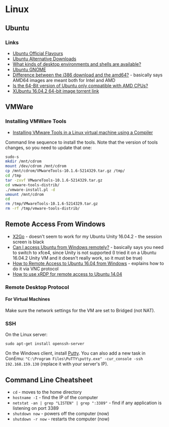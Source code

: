 # Linux

## Ubuntu
### Links
* [Ubuntu Official Flavours](https://wiki.ubuntu.com/XenialXerus/ReleaseNotes#Official_flavours)
* [Ubuntu Alternative Downloads](https://www.ubuntu.com/download/alternative-downloads)
* [What kinds of desktop environments and shells are available?](https://askubuntu.com/questions/65083/what-kinds-of-desktop-environments-and-shells-are-available)
* [Ubuntu GNOME](https://ubuntugnome.org/)
* [Difference between the i386 download and the amd64?](https://askubuntu.com/questions/54296/difference-between-the-i386-download-and-the-amd64) - basically says AMD64 images are meant both for Intel and AMD
* [Is the 64-Bit version of Ubuntu only compatible with AMD CPUs?](https://askubuntu.com/questions/197001/is-the-64-bit-version-of-ubuntu-only-compatible-with-amd-cpus)
* [XUbuntu 16.04.2 64-bit image torrent link](http://torrent.ubuntu.com/xubuntu/releases/xenial/release/desktop/xubuntu-16.04.2-desktop-amd64.iso.torrent)

## VMWare
### Installing VMWare Tools
* [Installing VMware Tools in a Linux virtual machine using a Compiler](https://kb.vmware.com/selfservice/microsites/search.do?language=en_US&cmd=displayKC&externalId=1018414)

Command line sequence to install the tools. Note that the version of tools changes, so you need to update that one:
```bash
sudo-s
mkdir /mnt/cdrom
mount /dev/cdrom /mnt/cdrom
cp /mnt/cdrom/VMwareTools-10.1.6-5214329.tar.gz /tmp/
cd /tmp
tar -zxvf VMwareTools-10.1.6-5214329.tar.gz 
cd vmware-tools-distrib/
./vmware-install.pl -d
umount /mnt/cdrom
cd
rm /tmp/VMwareTools-10.1.6-5214329.tar.gz 
rm -rf /tmp/vmware-tools-distrib/
```

## Remote Access From Windows
* [X2Go](http://wiki.x2go.org/doku.php/doc:newtox2go) - doesn't seem to work for my Ubuntu Unity 16.04.2 - the session screen is black
* [Can I access Ubuntu from Windows remotely?](https://askubuntu.com/questions/592537/can-i-access-ubuntu-from-windows-remotely) - basically says you need to switch to xfce4, since Unity is not supported (I tried it on a Ubuntu 16.04.2 Unity VM and it doesn't really work, so it must be true)
* [How to Remote Access to Ubuntu 16.04 from Windows](http://ubuntuhandbook.org/index.php/2016/07/remote-access-ubuntu-16-04/) - explains how to do it via VNC protocol
* [How to use xRDP for remote access to Ubuntu 14.04](https://www.tweaking4all.com/software/linux-software/use-xrdp-remote-access-ubuntu-14-04/)

### Remote Desktop Protocol
#### For Virtual Machines
Make sure the network settings for the VM are set to Bridged (not NAT).

### SSH
On the Linux server:
```
sudo apt-get install openssh-server
```

On the Windows client, install [Putty](https://www.chiark.greenend.org.uk/~sgtatham/putty/latest.html). You can also add a new task in ConEmu: ```"C:\Program Files\PuTTY\putty.exe" -cur_console -ssh 192.168.159.130``` (replace it with your server's IP).

## Command Line Cheatsheet
* ```cd``` - moves to the home directory
* ```hostname -I``` - find the IP of the computer
* ```netstat -an | grep "LISTEN" | grep ":3389"``` - find if any application is listening on port 3389
* ```shutdown now``` - powers off the computer (now)
* ```shutdown -r now``` - restarts the computer (now)
